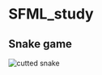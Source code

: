 # SFML_study
## Snake game
![cutted snake](https://user-images.githubusercontent.com/29982395/105972874-ab5d4000-60be-11eb-9eca-91325d77c4ff.gif)
